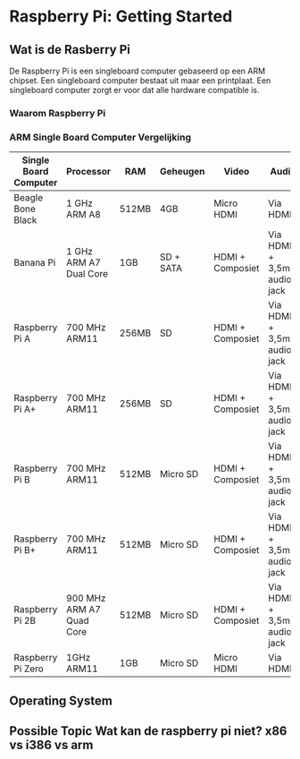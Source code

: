 # Raspberry Pi: Getting Started
## Wat is de Rasberry Pi

De Raspberry Pi is een singleboard computer gebaseerd op een ARM chipset. Een
singleboard computer bestaat uit maar een printplaat. Een singleboard computer
zorgt er voor dat alle hardware compatible is.

### Waarom Raspberry Pi

### ARM Single Board Computer Vergelijking
|Single Board Computer   |Processor                |RAM   |Geheugen  |Video            |Audio                       |Aanbevolen voeding |
|---                     |---                      |---   |---       |---              |---                         |---                |
|Beagle Bone Black       |1 GHz ARM A8             |512MB |4GB       |Micro HDMI       |Via HDMI                    |500mA @ 5V         |
|Banana Pi               |1 GHz ARM A7 Dual Core   |1GB   |SD + SATA |HDMI + Composiet |Via HDMI + 3,5mm audio jack |1A @ 5V            |
|Raspberry Pi A          |700 MHz ARM11            |256MB |SD        |HDMI + Composiet |Via HDMI + 3,5mm audio jack |1A @ 5V            |
|Raspberry Pi A+         |700 MHz ARM11            |256MB |SD        |HDMI + Composiet |Via HDMI + 3,5mm audio jack |1A @ 5V            |
|Raspberry Pi B          |700 MHz ARM11            |512MB |Micro SD  |HDMI + Composiet |Via HDMI + 3,5mm audio jack |2A @ 5V            |
|Raspberry Pi B+         |700 MHz ARM11            |512MB |Micro SD  |HDMI + Composiet |Via HDMI + 3,5mm audio jack |2A @ 5V            |
|Raspberry Pi 2B         |900 MHz ARM A7 Quad Core |512MB |Micro SD  |HDMI + Composiet |Via HDMI + 3,5mm audio jack |2A @ 5V            |
|Raspberry Pi Zero       |1GHz ARM11               |1GB   |Micro SD  |Micro HDMI       |Via HDMI                    |700mA @ 5V         |

## Operating System

## Possible Topic Wat kan de raspberry pi niet?  x86 vs i386 vs arm


